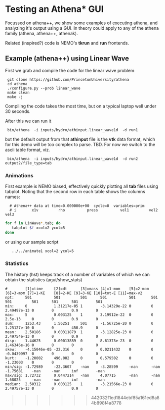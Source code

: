 # Testing an Athena* GUI

Focussed on athena++, we show some examples of executing athena, and analyzing it's output using a GUI.
In theory could apply to any of the athena family (athena, athena++, athenak).

Related (inspired?) code is NEMO's **tkrun** and **run** frontends.


## Example (athena++) using Linear Wave

First we grab and compile the code for the linear wave problem

     git clone https://github.com/PrincetonUniversity/athena
     cd athena
     ./configure.py --prob linear_wave
     make clean
     make -j

Compiling the code takes the most time, but on a typical laptop well under 30 seconds.

After this we can run it

     bin/athena  -i inputs/hydro/athinput.linear_wave1d  -d run1

but the default output from that **athinput** file is the **vtk** data format, which for this demo will
be too complex to parse. TBD. For now we switch to the ascii table format, viz.

     bin/athena  -i inputs/hydro/athinput.linear_wave1d  -d run2 output2/file_type=tab

### Animations

First example is NEMO biased, effectively quickly plotting all **tab** files using tabplot. Noting that the second row
in each table shows the columns names:


```text
  # Athena++ data at time=0.000000e+00  cycle=0  variables=prim 
  # i       x1v         rho          press          vel1         vel2         vel3     
```

```bash
for f in LinWave*.tab; do
   tabplot $f xcol=2 ycol=5
done
```

or using our sample script
```bash
   ../../animate1 xcol=2 ycol=5
```


### Statistics

The history (hst) keeps track of a number of variables of which we can obtain the statistics (agui/show_stats)

```text
#        [1]=time     [2]=dt      [3]=mass [4]=1-mom    [5]=2-mom [6]=3-mom [7]=1-KE    [8]=2-KE [9]=3-KE [10]=tot-E [11]=max-v2
npt:     501          501         501      501          501       501       501         501      501      501        501
min:     0            1.31217e-05 1        -3.14329e-22 0         0         2.49497e-13 0        0        0.9        0
max:     5            0.003125    1        3.19912e-22  0         0         2.5e-13     0        0        0.9        0
sum:     1253.43      1.56251     501      -1.56725e-20 0         0         1.25127e-10 0        0        450.9      0
mean:    2.50186      0.00311879  1        -3.12825e-23 0         0         2.49754e-13 0        0        0.9        0
disp:    1.44625      0.00013889  0        8.61373e-23  0         0         1.46346e-16 0        0        0          0
skew:    -4.15046e-05 -22.316     0        0.0211432    0         0         -0.0439997  0        0        0          0
kurt:    -1.20002     496.002     0        0.579502     0         0         -1.23003    0        0        0          0
min/sig: -1.72989     -22.3607    -nan     -3.28599     -nan      -nan      -1.75681    -nan     -nan     inf        -nan
max/sig: 1.72732      0.0447214   -nan     4.07715      -nan      -nan      1.68025     -nan     -nan     inf        -nan
median:  2.50312      0.003125    1        -3.21566e-23 0         0         2.49757e-13 0        0        0.9        0
```
>>>>>>> 442032f1ed1844ebf85a161ed8a84b898f4a8778
